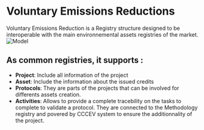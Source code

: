 # Voluntary Emissions Reductions
Voluntary Emissions Reduction is a Registry structure designed to be interoperable with the main environnemental assets registries of the market.
![Model](https://docs.smartb.city/s3/docs/registry/program/VoluntaryEmissionsReductions/objects.png)

## As common registries, it supports : 

 * **Project**: Include all information of the project 
 * **Asset**: Include the information about the issued credits
 * **Protocols**: They are parts of the projects that can be involved for differents assets creation. 
 * **Activities**: Allows to provide a complete tracebility on the tasks to complete to validate a protocol. They are connected to the Methodology registry and povered by CCCEV system to ensure the additionnality of the project.
